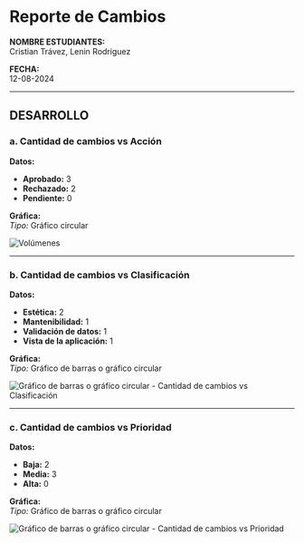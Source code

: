 # Reporte de Cambios

**NOMBRE ESTUDIANTES:**  
Cristian Trávez, Lenin Rodriguez  

**FECHA:**  
12-08-2024  

---

## DESARROLLO

### a. Cantidad de cambios vs Acción  
**Datos:**
- **Aprobado:** 3  
- **Rechazado:** 2  
- **Pendiente:** 0  

**Gráfica:**  
_Tipo:_ Gráfico circular  

![Volúmenes]([Documentos/Contrucción/imagenes/img3.png](https://github.com/DarioRodriguez47/KDR-BrailleApp/blob/0ff9d9bd6bddc0d024b0f8aa213c2af52b34f49d/Documentos/Contrucci%C3%B3n/imagenes/img3.png))

---

### b. Cantidad de cambios vs Clasificación  
**Datos:**
- **Estética:** 2  
- **Mantenibilidad:** 1  
- **Validación de datos:** 1  
- **Vista de la aplicación:** 1  

**Gráfica:**  
_Tipo:_ Gráfico de barras o gráfico circular  

![Gráfico de barras o gráfico circular - Cantidad de cambios vs Clasificación](Documentos/Contrucción/imagenes/img2.png)

---

### c. Cantidad de cambios vs Prioridad  
**Datos:**
- **Baja:** 2  
- **Media:** 3  
- **Alta:** 0  

**Gráfica:**  
_Tipo:_ Gráfico de barras o gráfico circular  

![Gráfico de barras o gráfico circular - Cantidad de cambios vs Prioridad](Documentos/Contrucción/imagenes/img3.png)
